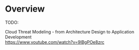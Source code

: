 # Overview

TODO:

Cloud Threat Modeling - from Architecture Design to Application Development \
https://www.youtube.com/watch?v=9IBgPOe8zrc

